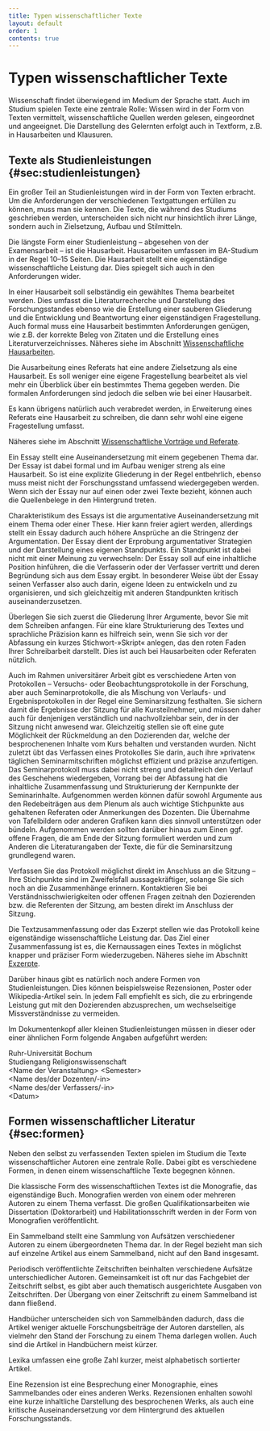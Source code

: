 ```yaml
---
title: Typen wissenschaftlicher Texte
layout: default
order: 1
contents: true
---
```


# Typen wissenschaftlicher Texte

Wissenschaft findet überwiegend im Medium der Sprache statt. Auch im Studium spielen Texte eine zentrale Rolle: Wissen wird in der Form von Texten vermittelt, wissenschaftliche Quellen werden gelesen, eingeordnet und angeeignet. Die Darstellung des Gelernten erfolgt auch in Textform, z.B. in Hausarbeiten und Klausuren.

## Texte als Studienleistungen {#sec:studienleistungen}

Ein großer Teil an Studienleistungen wird in der Form von Texten erbracht. Um die Anforderungen der verschiedenen Textgattungen erfüllen zu können, muss man sie kennen. Die Texte, die während des Studiums geschrieben werden, unterscheiden sich nicht nur hinsichtlich ihrer Länge, sondern auch in Zielsetzung, Aufbau und Stilmitteln.

Die längste Form einer Studienleistung – abgesehen von der Examensarbeit – ist die Hausarbeit. Hausarbeiten umfassen im BA-Studium in der Regel 10–15 Seiten. Die Hausarbeit stellt eine eigenständige wissenschaftliche Leistung dar. Dies spiegelt sich auch in den Anforderungen wider.

In einer Hausarbeit soll selbständig ein gewähltes Thema bearbeitet werden. Dies umfasst die Literaturrecherche und Darstellung des Forschungsstandes ebenso wie die Erstellung einer sauberen Gliederung und die Entwicklung und Beantwortung einer eigenständigen Fragestellung. Auch formal muss eine Hausarbeit bestimmten Anforderungen genügen, wie z.B. der korrekte Beleg von Zitaten und die Erstellung eines Literaturverzeichnisses. Näheres siehe im Abschnitt [Wissenschaftliche Hausarbeiten](02_Hausarbeiten.html#sec:hausarbeiten).

Die Ausarbeitung eines Referats hat eine andere Zielsetzung als eine Hausarbeit. Es soll weniger eine eigene Fragestellung bearbeitet als viel mehr ein Überblick über ein bestimmtes Thema gegeben werden. Die formalen Anforderungen sind jedoch die selben wie bei einer Hausarbeit.

Es kann übrigens natürlich auch verabredet werden, in Erweiterung eines Referats eine Hausarbeit zu schreiben, die dann sehr wohl eine eigene Fragestellung umfasst.

Näheres siehe im Abschnitt [Wissenschaftliche Vorträge und Referate](03_Referate.html#sec:referat).

Ein Essay stellt eine Auseinandersetzung mit einem gegebenen Thema dar. Der Essay ist dabei formal und im Aufbau weniger streng als eine Hausarbeit. So ist eine explizite Gliederung in der Regel entbehrlich, ebenso muss meist nicht der Forschungsstand umfassend wiedergegeben werden. Wenn sich der Essay nur auf einen oder zwei Texte bezieht, können auch die Quellenbelege in den Hintergrund treten.

Charakteristikum des Essays ist die argumentative Auseinandersetzung mit einem Thema oder einer These. Hier kann freier agiert werden, allerdings stellt ein Essay dadurch auch höhere Ansprüche an die Stringenz der Argumentation. Der Essay dient der Erprobung argumentativer Strategien und der Darstellung eines eigenen Standpunkts. Ein Standpunkt ist dabei nicht mit einer Meinung zu verwechseln: Der Essay soll auf eine inhaltliche Position hinführen, die die Verfasserin oder der Verfasser vertritt und deren Begründung sich aus dem Essay ergibt. In besonderer Weise übt der Essay seinen Verfasser also auch darin, eigene Ideen zu entwickeln und zu organisieren, und sich gleichzeitig mit anderen Standpunkten kritisch auseinanderzusetzen.

<div class="Tipp">

Überlegen Sie sich zuerst die Gliederung Ihrer Argumente, bevor Sie mit dem Schreiben anfangen. Für eine klare Strukturierung des Textes und sprachliche Präzision kann es hilfreich sein, wenn Sie sich vor der Abfassung ein kurzes Stichwort-»Skript« anlegen, das den roten Faden Ihrer Schreibarbeit darstellt. Dies ist auch bei Hausarbeiten oder Referaten nützlich.

</div>

Auch im Rahmen universitärer Arbeit gibt es verschiedene Arten von Protokollen – Versuchs- oder Beobachtungsprotokolle in der Forschung, aber auch Seminarprotokolle, die als Mischung von Verlaufs- und Ergebnisprotokollen in der Regel eine Seminarsitzung festhalten. Sie sichern damit die Ergebnisse der Sitzung für alle Kursteilnehmer, und müssen daher auch für denjenigen verständlich und nachvollziehbar sein, der in der Sitzung nicht anwesend war. Gleichzeitig stellen sie oft eine gute Möglichkeit der Rückmeldung an den Dozierenden dar, welche der besprochenenen Inhalte vom Kurs behalten und verstanden wurden. Nicht zuletzt übt das Verfassen eines Protokolles Sie darin, auch ihre »privaten« täglichen Seminarmitschriften möglichst effizient und präzise anzufertigen. Das Seminarprotokoll muss dabei nicht streng und detailreich den Verlauf des Geschehens wiedergeben, Vorrang bei der Abfassung hat die inhaltliche Zusammenfassung und Strukturierung der Kernpunkte der Seminarinhalte. Aufgenommen werden können dafür sowohl Argumente aus den Redebeiträgen aus dem Plenum als auch wichtige Stichpunkte aus gehaltenen Referaten oder Anmerkungen des Dozenten. Die Übernahme von Tafelbildern oder anderen Grafiken kann dies sinnvoll unterstützen oder bündeln. Aufgenommen werden sollten darüber hinaus zum Einen ggf. offene Fragen, die am Ende der Sitzung formuliert werden und zum Anderen die Literaturangaben der Texte, die für die Seminarsitzung grundlegend waren.

<div class="Tipp">

Verfassen Sie das Protokoll möglichst direkt im Anschluss an die Sitzung – Ihre Stichpunkte sind im Zweifelsfall aussagekräftiger, solange Sie sich noch an die Zusammenhänge erinnern. Kontaktieren Sie bei Verständnisschwierigkeiten oder offenen Fragen zeitnah den Dozierenden bzw. die Referenten der Sitzung, am besten direkt im Anschluss der Sitzung.

</div>

Die Textzusammenfassung oder das Exzerpt stellen wie das Protokoll keine eigenständige wissenschaftliche Leistung dar. Das Ziel einer Zusammenfassung ist es, die Kernaussagen eines Textes in möglichst knapper und präziser Form wiederzugeben. Näheres siehe im Abschnitt [Exzerpte](04_Literatur.html#sec:exzerpte).

Darüber hinaus gibt es natürlich noch andere Formen von Studienleistungen. Dies können beispielsweise Rezensionen, Poster oder Wikipedia-Artikel sein. In jedem Fall empfiehlt es sich, die zu erbringende Leistung gut mit den Dozierenden abzusprechen, um wechselseitige Missverständnisse zu vermeiden.

<div class="Hinweis">

Im Dokumentenkopf aller kleinen Studienleistungen müssen in dieser oder einer ähnlichen Form folgende Angaben aufgeführt werden:

Ruhr-Universität Bochum  
Studiengang Religionswissenschaft  
&lt;Name der Veranstaltung&gt; &lt;Semester&gt;  
&lt;Name des/der Dozenten/-in&gt;  
&lt;Name des/der Verfassers/-in&gt;  
&lt;Datum&gt;

</div>

## Formen wissenschaftlicher Literatur {#sec:formen}

Neben den selbst zu verfassenden Texten spielen im Studium die Texte wissenschaftlicher Autoren eine zentrale Rolle. Dabei gibt es verschiedene Formen, in denen einem wissenschaftliche Texte begegnen können.

Die klassische Form des wissenschaftlichen Textes ist die Monografie, das eigenständige Buch. Monografien werden von einem oder mehreren Autoren zu einem Thema verfasst. Die großen Qualifikationsarbeiten wie Dissertation (Doktorarbeit) und Habilitationsschrift werden in der Form von Monografien veröffentlicht.

Ein Sammelband stellt eine Sammlung von Aufsätzen verschiedener Autoren zu einem übergeordneten Thema dar. In der Regel bezieht man sich auf einzelne Artikel aus einem Sammelband, nicht auf den Band insgesamt.

Periodisch veröffentlichte Zeitschriften beinhalten verschiedene Aufsätze unterschiedlicher Autoren. Gemeinsamkeit ist oft nur das Fachgebiet der Zeitschrift selbst, es gibt aber auch thematisch ausgerichtete Ausgaben von Zeitschriften. Der Übergang von einer Zeitschrift zu einem Sammelband ist dann fließend.

Handbücher unterscheiden sich von Sammelbänden dadurch, dass die Artikel weniger aktuelle Forschungsbeiträge der Autoren darstellen, als vielmehr den Stand der Forschung zu einem Thema darlegen wollen. Auch sind die Artikel in Handbüchern meist kürzer.

Lexika umfassen eine große Zahl kurzer, meist alphabetisch sortierter Artikel.

Eine Rezension ist eine Besprechung einer Monographie, eines Sammelbandes oder eines anderen Werks. Rezensionen enhalten sowohl eine kurze inhaltliche Darstellung des besprochenen Werks, als auch eine kritische Auseinandersetzung vor dem Hintergrund des aktuellen Forschungsstands.
